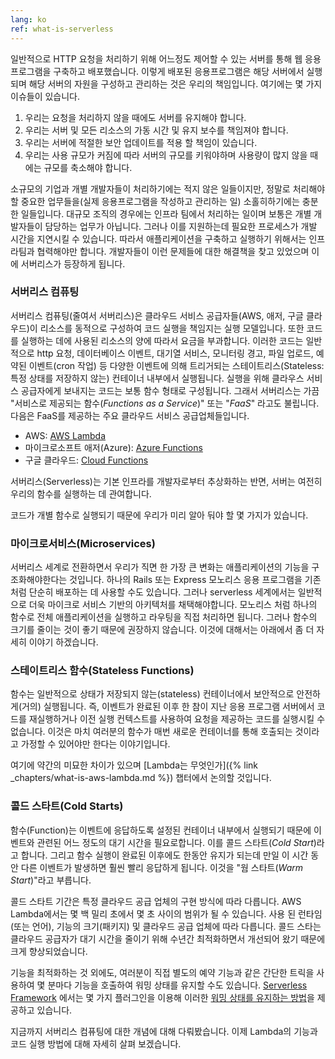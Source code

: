 ```yaml
---
lang: ko 
ref: what-is-serverless
---
```


일반적으로 HTTP 요청을 처리하기 위해 어느정도 제어할 수 있는 서버를 통해 웹 응용프로그램을 구축하고 배포했습니다. 이렇게 배포된 응용프로그램은 해당 서버에서 실행되며 해당 서버의 자원을 구성하고 관리하는 것은 우리의 책임입니다. 여기에는 몇 가지 이슈들이 있습니다.

1. 우리는 요청을 처리하지 않을 때에도 서버를 유지해야 합니다.
2. 우리는 서버 및 모든 리소스의 가동 시간 및 유지 보수를 책임져야 합니다.
3. 우리는 서버에 적절한 보안 업데이트를 적용 할 책임이 있습니다.
4. 우리는 사용 규모가 커짐에 따라 서버의 규모를 키워야하며 사용량이 많지 않을 때에는 규모를 축소해야 합니다.

소규모의 기업과 개별 개발자들이 처리하기에는 적지 않은 일들이지만, 정말로 처리해야할 중요한 업무들을(실제 응용프로그램을 작성하고 관리하는 일) 소홀히하기에는 충분한 일들입니다.
대규모 조직의 경우에는 인프라 팀에서 처리하는 일이며 보통은 개별 개발자들이 담당하는 업무가 아닙니다. 그러나 이를 지원하는데 필요한 프로세스가 개발 시간을 지연시킬 수 있습니다. 따라서 애플리케이션을 구축하고 실행하기 위해서는 인프라팀과 협력해야만 합니다. 개발자들이 이런 문제들에 대한 해결책을 찾고 있었으며 이에 서버리스가 등장하게 됩니다.

### 서버리스 컴퓨팅

서버리스 컴퓨팅(줄여서 서버리스)은 클라우드 서비스 공급자들(AWS, 애저, 구글 클라우드)이 리소스를 동적으로 구성하여 코드 실행을 책임지는 실행 모델입니다. 또한 코드를 실행하는 데에 사용된 리소스의 양에 따라서 요금을 부과합니다. 이러한 코드는 일반적으로 http 요청, 데이터베이스 이벤트, 대기열 서비스, 모니터링 경고, 파일 업로드, 예약된 이벤트(cron 작업) 등 다양한 이벤트에 의해 트리거되는 스테이트리스(Stateless: 특정 상태를 저장하지 않는) 컨테이너 내부에서 실행됩니다. 실행을 위해 클라우스 서비스 공급자에게 보내지는 코드는 보통 함수 형태로 구성됩니다. 그래서 서버리스는 가끔 "서비스로 제공되는 함수(_Functions as a Service_)" 또는 "_FaaS_" 라고도 불립니다. 다음은 FaaS를 제공하는 주요 클라우드 서비스 공급업체들입니다. 


- AWS: [AWS Lambda](https://aws.amazon.com/lambda/)
- 마이크로소프트 애저(Azure): [Azure Functions](https://azure.microsoft.com/en-us/services/functions/)
- 구글 클라우드: [Cloud Functions](https://cloud.google.com/functions/)


서버리스(Serverless)는 기본 인프라를 개발자로부터 추상화하는 반면, 서버는 여전히 우리의 함수를 실행하는 데 관여합니다.

코드가 개별 함수로 실행되기 때문에 우리가 미리 알아 둬야 할 몇 가지가 있습니다.

### 마이크로서비스(Microservices)

서버리스 세계로 전환하면서 우리가 직면 한 가장 큰 변화는 애플리케이션의 기능을 구조화해야한다는 것입니다. 하나의 Rails 또는 Express 모노리스 응용 프로그램을 기존처럼 단순히 배포하는 데 사용할 수도 있습니다. 그러나 serverless 세계에서는 일반적으로 더욱 마이크로 서비스 기반의 아키텍처를 채택해야합니다. 모노리스 처럼 하나의 함수로 전체 애플리케이션을 실행하고 라우팅을 직접 처리하면 됩니다. 그러나 함수의 크기를 줄이는 것이 좋기 때문에 권장하지 않습니다. 이것에 대해서는 아래에서 좀 더 자세히 이야기 하겠습니다.

### 스테이트리스 함수(Stateless Functions)

함수는 일반적으로 상태가 저장되지 않는(stateless) 컨테이너에서 보안적으로 안전하게(거의) 실행됩니다. 즉, 이벤트가 완료된 이후 한 참이 지난 응용 프로그램 서버에서 코드를 재실행하거나 이전 실행 컨텍스트를 사용하여 요청을 제공하는 코드를 실행시킬 수 없습니다. 이것은 마치 여러분의 함수가 매번 새로운 컨테이너를 통해 호출되는 것이라고 가정할 수 있어야만 한다는 이야기입니다.

여기에 약간의 미묘한 차이가 있으며 [Lambda는 무엇인가]({% link _chapters/what-is-aws-lambda.md %}) 챕터에서 논의할 것입니다.

### 콜드 스타트(Cold Starts)

함수(Function)는 이벤트에 응답하도록 설정된 컨테이너 내부에서 실행되기 때문에 이벤트와 관련된 어느 정도의 대기 시간을 필요로합니다. 이를 콜드 스타트(_Cold Start_)라고 합니다. 그리고 함수 실행이 완료된 이후에도 한동안 유지가 되는데 만일 이 시간 동안 다른 이벤트가 발생하면 훨씬 빨리 응답하게 됩니다. 이것을 "웜 스타트(_Warm Start_)"라고 부릅니다.

콜드 스타트 기간은 특정 클라우드 공급 업체의 구현 방식에 따라 다릅니다. AWS Lambda에서는 몇 백 밀리 초에서 몇 초 사이의 범위가 될 수 있습니다. 사용 된 런타임(또는 언어), 기능의 크기(패키지) 및 클라우드 공급 업체에 따라 다릅니다. 콜드 스타는 클라우드 공급자가 대기 시간을 줄이기 위해 수년간 최적화하면서 개선되어 왔기 때문에 크게 향상되었습니다.

기능을 최적화하는 것 외에도, 여러분이 직접 별도의 예약 기능과 같은 간단한 트릭을 사용하여 몇 분마다 기능을 호출하여 워밍 상태를 유지할 수도 있습니다. [Serverless Framework](https://serverless.com) 에서는 몇 가지 플러그인을 이용해 이러한  [워밍 상태를 유지하는 방법](https://github.com/FidelLimited/serverless-plugin-warmup)을 제공하고 있습니다.

지금까지 서버리스 컴퓨팅에 대한 개념에 대해 다뤄봤습니다. 이제 Lambda의 기능과 코드 실행 방법에 대해 자세히 살펴 보겠습니다.
